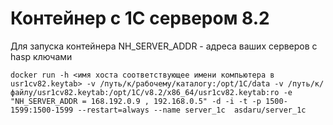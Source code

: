 # Контейнер с 1С сервером 8.2

Для запуска контейнера
NH_SERVER_ADDR - адреса ваших серверов с hasp ключами

```
docker run -h <имя хоста соответствующее имени компьютера в usr1cv82.keytab> -v /путь/к/рабочему/каталогу:/opt/1C/data -v /путь/к/файлу/usr1cv82.keytab:/opt/1C/v8.2/x86_64/usr1cv82.keytab:ro -e "NH_SERVER_ADDR = 168.192.0.9 , 192.168.0.5" -d -i -t -p 1500-1599:1500-1599 --restart=always --name server_1c  asdaru/server_1c
```
